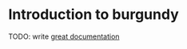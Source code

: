 # Introduction to burgundy

TODO: write [great documentation](http://jacobian.org/writing/what-to-write/)
